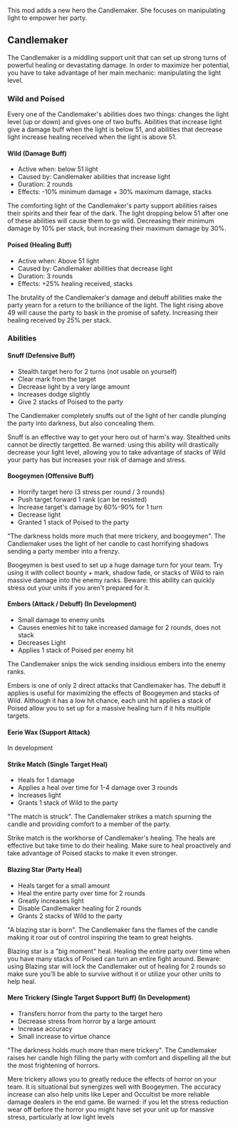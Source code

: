 This mod adds a new hero the Candlemaker. She focuses on manipulating light to empower her party.

## Candlemaker

The Candlemaker is a middling support unit that can set up strong turns of powerful healing or devastating damage. In order to maximize her potential, you have to take advantage of her main mechanic: manipulating the light level.

### Wild and Poised

Every one of the Candlemaker's abilities does two things: changes the light level (up or down) and gives one of two buffs. Abilities that increase light give a damage buff when the light is below 51, and abilities that decrease light increase healing received when the light is above 51.

#### Wild (Damage Buff)

- Active when: below 51 light
- Caused by: Candlemaker abilities that increase light
- Duration: 2 rounds
- Effects: -10% minimum damage + 30% maximum damage, stacks

The comforting light of the Candlemaker's party support abilities raises their spirits and their fear of the dark. The light dropping below 51 after one of these abilities will cause them to go wild. Decreasing their minimum damage by 10% per stack, but increasing their maximum damage by 30%.

#### Poised (Healing Buff)

- Active when: Above 51 light
- Caused by: Candlemaker abilities that decrease light
- Duration: 3 rounds
- Effects: +25% healing received, stacks

The brutality of the Candlemaker's damage and debuff abilities make the party yearn for a return to the brilliance of the light. The light rising above 49 will cause the party to bask in the promise of safety. Increasing their healing received by 25% per stack.

### Abilities

#### Snuff (Defensive Buff)

- Stealth target hero for 2 turns (not usable on yourself)
- Clear mark from the target
- Decrease light by a very large amount
- Increases dodge slightly
- Give 2 stacks of Poised to the party

The Candlemaker completely snuffs out of the light of her candle plunging the party into darkness, but also concealing them.

Snuff is an effective way to get your hero out of harm's way. Stealthed units cannot be directly targetted. Be warned: using this ability will drastically decrease your light level, allowing you to take advantage of stacks of Wild your party has but increases your risk of damage and stress.

#### Boogeymen (Offensive Buff)

- Horrify target hero (3 stress per round / 3 rounds)
- Push target forward 1 rank (can be resisted)
- Increase target's damage by 60%-90% for 1 turn
- Decrease light
- Granted 1 stack of Poised to the party

"The darkness holds more much that mere trickery, and boogeymen". The Candlemaker uses the light of her candle to cast horrifying shadows sending a party member into a frenzy.

Boogeymen is best used to set up a huge damage turn for your team. Try using it with collect bounty + mark, shadow fade, or stacks of Wild to rain massive damage into the enemy ranks. Beware: this ability can quickly stress out your units if you aren't prepared for it.

#### Embers (Attack / Debuff) (In Development)

- Small damage to enemy units
- Causes enemies hit to take increased damage for 2 rounds, does not stack
- Decreases Light
- Applies 1 stack of Poised per enemy hit

The Candlemaker snips the wick sending insidious embers into the enemy ranks.

Embers is one of only 2 direct attacks that Candlemaker has. The debuff it applies is useful for maximizing the effects of Boogeymen and stacks of Wild. Although it has a low hit chance, each unit hit applies a stack of Poised allow you to set up for a massive healing turn if it hits multiple targets.

#### Eerie Wax (Support Attack)

In development

#### Strike Match (Single Target Heal)

- Heals for 1 damage
- Applies a heal over time for 1-4 damage over 3 rounds
- Increases light
- Grants 1 stack of Wild to the party

"The match is struck". The Candlemaker strikes a match spurning the candle and providing comfort to a member of the party.

Strike match is the workhorse of Candlemaker's healing. The heals are effective but take time to do their healing. Make sure to heal proactively and take advantage of Poised stacks to make it even stronger.

#### Blazing Star (Party Heal)

- Heals target for a small amount
- Heal the entire party over time for 2 rounds
- Greatly increases light
- Disable Candlemaker healing for 2 rounds
- Grants 2 stacks of Wild to the party

"A blazing star is born". The Candlemaker fans the flames of the candle making it roar out of control inspiring the team to great heights.

Blazing star is a "big moment" heal. Healing the entire party over time when you have many stacks of Poised can turn an entire fight around. Beware: using Blazing star will lock the Candlemaker out of healing for 2 rounds so make sure you'll be able to survive without it or utilize your other units to help heal.

#### Mere Trickery (Single Target Support Buff) (In Development)

- Transfers horror from the party to the target hero
- Decrease stress from horror by a large amount
- Increase accuracy
- Small increase to virtue chance

"The darkness holds much more than mere trickery". The Candlemaker raises her candle high filling the party with comfort and dispelling all the but the most frightening of horrors.

Mere trickery allows you to greatly reduce the effects of horror on your team. It is situational but synergizes well with Boogeymen. The accuracy increase can also help units like Leper and Occultist be more reliable damage dealers in the end game. Be warned: if you let the stress reduction wear off before the horror you might have set your unit up for massive stress, particularly at low light levels
